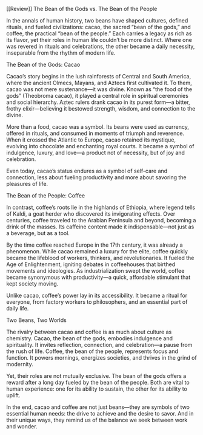[[Review]]
The Bean of the Gods vs. The Bean of the People

  

In the annals of human history, two beans have shaped cultures, defined rituals, and fueled civilizations: cacao, the sacred “bean of the gods,” and coffee, the practical “bean of the people.” Each carries a legacy as rich as its flavor, yet their roles in human life couldn’t be more distinct. Where one was revered in rituals and celebrations, the other became a daily necessity, inseparable from the rhythm of modern life.

  

The Bean of the Gods: Cacao

  

Cacao’s story begins in the lush rainforests of Central and South America, where the ancient Olmecs, Mayans, and Aztecs first cultivated it. To them, cacao was not mere sustenance—it was divine. Known as “the food of the gods” (Theobroma cacao), it played a central role in spiritual ceremonies and social hierarchy. Aztec rulers drank cacao in its purest form—a bitter, frothy elixir—believing it bestowed strength, wisdom, and connection to the divine.

  

More than a food, cacao was a symbol. Its beans were used as currency, offered in rituals, and consumed in moments of triumph and reverence. When it crossed the Atlantic to Europe, cacao retained its mystique, evolving into chocolate and enchanting royal courts. It became a symbol of indulgence, luxury, and love—a product not of necessity, but of joy and celebration.

  

Even today, cacao’s status endures as a symbol of self-care and connection, less about fueling productivity and more about savoring the pleasures of life.

  

The Bean of the People: Coffee

  

In contrast, coffee’s roots lie in the highlands of Ethiopia, where legend tells of Kaldi, a goat herder who discovered its invigorating effects. Over centuries, coffee traveled to the Arabian Peninsula and beyond, becoming a drink of the masses. Its caffeine content made it indispensable—not just as a beverage, but as a tool.

  

By the time coffee reached Europe in the 17th century, it was already a phenomenon. While cacao remained a luxury for the elite, coffee quickly became the lifeblood of workers, thinkers, and revolutionaries. It fueled the Age of Enlightenment, igniting debates in coffeehouses that birthed movements and ideologies. As industrialization swept the world, coffee became synonymous with productivity—a quick, affordable stimulant that kept society moving.

  

Unlike cacao, coffee’s power lay in its accessibility. It became a ritual for everyone, from factory workers to philosophers, and an essential part of daily life.

  

Two Beans, Two Worlds

  

The rivalry between cacao and coffee is as much about culture as chemistry. Cacao, the bean of the gods, embodies indulgence and spirituality. It invites reflection, connection, and celebration—a pause from the rush of life. Coffee, the bean of the people, represents focus and function. It powers mornings, energizes societies, and thrives in the grind of modernity.

  

Yet, their roles are not mutually exclusive. The bean of the gods offers a reward after a long day fueled by the bean of the people. Both are vital to human experience: one for its ability to sustain, the other for its ability to uplift.

  

In the end, cacao and coffee are not just beans—they are symbols of two essential human needs: the drive to achieve and the desire to savor. And in their unique ways, they remind us of the balance we seek between work and wonder.